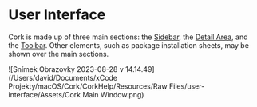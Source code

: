 # User Interface

Cork is made up of three main sections: the [Sidebar](sidebar.md), the [Detail Area](detail-area/main.md), and the [Toolbar](toolbar.md). Other elements, such as package installation sheets, may be shown over the main sections.

![Snímek Obrazovky 2023-08-28 v 14.14.49](/Users/david/Documents/xCode Projekty/macOS/Cork/CorkHelp/Resources/Raw Files/user-interface/Assets/Cork Main Window.png)

